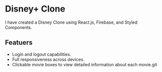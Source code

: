 # Disney+ Clone
I have created a Disney Clone using React.js, Firebase, and Styled Components.

## Featuers
- Login and logout capabilities.
- Full responsiveness across devices.
- Clickable movie boxes to view detailed information about each movie.git 